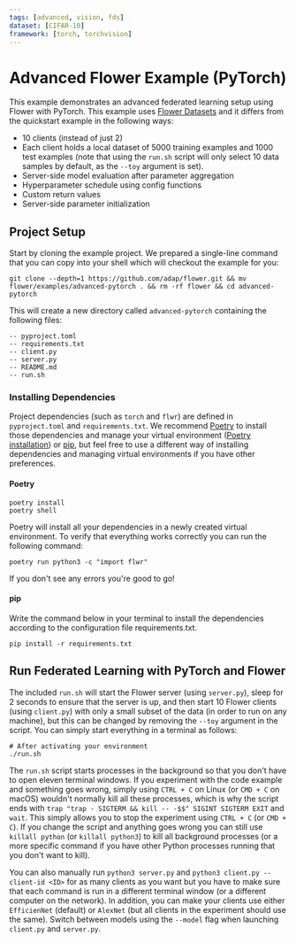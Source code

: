 ```yaml
---
tags: [advanced, vision, fds]
dataset: [CIFAR-10]
framework: [torch, torchvision]
---
```


# Advanced Flower Example (PyTorch)

This example demonstrates an advanced federated learning setup using Flower with PyTorch. This example uses [Flower Datasets](https://flower.ai/docs/datasets/) and it differs from the quickstart example in the following ways:

- 10 clients (instead of just 2)
- Each client holds a local dataset of 5000 training examples and 1000 test examples (note that using the `run.sh` script will only select 10 data samples by default, as the `--toy` argument is set).
- Server-side model evaluation after parameter aggregation
- Hyperparameter schedule using config functions
- Custom return values
- Server-side parameter initialization

## Project Setup

Start by cloning the example project. We prepared a single-line command that you can copy into your shell which will checkout the example for you:

```shell
git clone --depth=1 https://github.com/adap/flower.git && mv flower/examples/advanced-pytorch . && rm -rf flower && cd advanced-pytorch
```

This will create a new directory called `advanced-pytorch` containing the following files:

```shell
-- pyproject.toml
-- requirements.txt
-- client.py
-- server.py
-- README.md
-- run.sh
```

### Installing Dependencies

Project dependencies (such as `torch` and `flwr`) are defined in `pyproject.toml` and `requirements.txt`. We recommend [Poetry](https://python-poetry.org/docs/) to install those dependencies and manage your virtual environment ([Poetry installation](https://python-poetry.org/docs/#installation)) or [pip](https://pip.pypa.io/en/latest/development/), but feel free to use a different way of installing dependencies and managing virtual environments if you have other preferences.

#### Poetry

```shell
poetry install
poetry shell
```

Poetry will install all your dependencies in a newly created virtual environment. To verify that everything works correctly you can run the following command:

```shell
poetry run python3 -c "import flwr"
```

If you don't see any errors you're good to go!

#### pip

Write the command below in your terminal to install the dependencies according to the configuration file requirements.txt.

```shell
pip install -r requirements.txt
```

## Run Federated Learning with PyTorch and Flower

The included `run.sh` will start the Flower server (using `server.py`),
sleep for 2 seconds to ensure that the server is up, and then start 10 Flower clients (using `client.py`) with only a small subset of the data (in order to run on any machine),
but this can be changed by removing the `--toy` argument in the script. You can simply start everything in a terminal as follows:

```shell
# After activating your environment
./run.sh
```

The `run.sh` script starts processes in the background so that you don't have to open eleven terminal windows. If you experiment with the code example and something goes wrong, simply using `CTRL + C` on Linux (or `CMD + C` on macOS) wouldn't normally kill all these processes, which is why the script ends with `trap "trap - SIGTERM && kill -- -$$" SIGINT SIGTERM EXIT` and `wait`. This simply allows you to stop the experiment using `CTRL + C` (or `CMD + C`). If you change the script and anything goes wrong you can still use `killall python` (or `killall python3`) to kill all background processes (or a more specific command if you have other Python processes running that you don't want to kill).

You can also manually run `python3 server.py` and `python3 client.py --client-id <ID>` for as many clients as you want but you have to make sure that each command is run in a different terminal window (or a different computer on the network). In addition, you can make your clients use either `EfficienNet` (default) or `AlexNet` (but all clients in the experiment should use the same). Switch between models using the `--model` flag when launching `client.py` and `server.py`.
